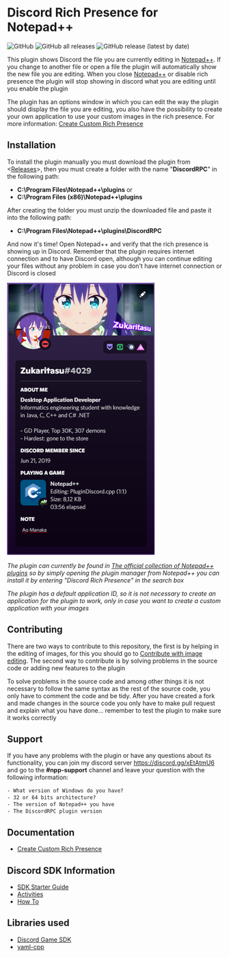 # Discord Rich Presence for Notepad++

![GitHub](https://img.shields.io/github/license/Zukaritasu/notepadpp_rpc) ![GitHub all releases](https://img.shields.io/github/downloads/Zukaritasu/notepadpp_rpc/total) ![GitHub release (latest by date)](https://img.shields.io/github/v/release/Zukaritasu/notepadpp_rpc)

This plugin shows Discord the file you are currently editing in [Notepad++](https://github.com/notepad-plus-plus/notepad-plus-plus). If you change to another file or open a file the plugin will automatically show the new file you are editing. When you close [Notepad++](https://github.com/notepad-plus-plus/notepad-plus-plus) or disable rich presence the plugin will stop showing in discord what you are editing until you enable the plugin

The plugin has an options window in which you can edit the way the plugin should display the file you are editing, you also have the possibility to create your own application to use your custom images in the rich presence. For more information: [Create Custom Rich Presence](https://github.com/Zukaritasu/notepadpp_rpc/blob/main/DOCUMENTATION.md)

## Installation

To install the plugin manually you must download the plugin from <[Releases](https://github.com/Zukaritasu/notepadpp_rpc/releases)>, then you must create a folder with the name "**DiscordRPC**" in the following path:
 * **C:\Program Files\Notepad++\plugins** or
 * **C:\Program Files (x86)\Notepad++\plugins**

After creating the folder you must unzip the downloaded file and paste it into the following path:
 * **C:\Program Files\Notepad++\plugins\DiscordRPC**

And now it's time! Open Notepad++ and verify that the rich presence is showing up in Discord. Remember that the plugin requires internet connection and to have Discord open, although you can continue editing your files without any problem in case you don't have internet connection or Discord is closed

![](./sample_rpc.png)

*The plugin can currently be found in [The official collection of Notepad++ plugins](https://github.com/notepad-plus-plus/nppPluginList) so by simply opening the plugin manager from Notepad++ you can install it by entering "Discord Rich Presence" in the search box*

*The plugin has a default application ID, so it is not necessary to create an application for the plugin to work, only in case you want to create a custom application with your images*

## Contributing

There are two ways to contribute to this repository, the first is by helping in the editing of images, for this you should go to [Contribute with image editing](https://github.com/Zukaritasu/notepadpp_rpc/blob/main/images/CONTRIBUTING.md). The second way to contribute is by solving problems in the source code or adding new features to the plugin

To solve problems in the source code and among other things it is not necessary to follow the same syntax as the rest of the source code, you only have to comment the code and be tidy. After you have created a fork and made changes in the source code you only have to make pull request and explain what you have done... remember to test the plugin to make sure it works correctly

## Support
If you have any problems with the plugin or have any questions about its functionality, you can join my discord server https://discord.gg/xEtAtmU6 and go to the **#npp-support** channel and leave your question with the following information:

```
- What version of Windows do you have?
- 32 or 64 bits architecture?
- The version of Notepad++ you have
- The DiscordRPC plugin version
```

## Documentation

* [Create Custom Rich Presence](https://github.com/Zukaritasu/notepadpp_rpc/blob/main/DOCUMENTATION.md)

## Discord SDK Information

* [SDK Starter Guide](https://discord.com/developers/docs/game-sdk/sdk-starter-guide)
* [Activities](https://discord.com/developers/docs/game-sdk/activities)
* [How To](https://discord.com/developers/docs/rich-presence/how-to)

## Libraries used

* [Discord Game SDK](https://discord.com/developers/docs/game-sdk)
* [yaml-cpp](https://github.com/jbeder/yaml-cpp)
